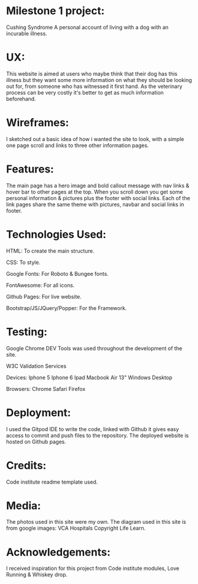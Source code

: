 # Milestone 1 project:
Cushing Syndrome
A personal account of living with a dog with an incurable illness.


# UX:
This website is aimed at users who maybe think that their dog has this illness but they want some more information on what
they should be looking out for, from someone who has witnessed it first hand.
As the veterinary process can be very costly it's better to get as much information beforehand.


# Wireframes:
I sketched out a basic idea of how i wanted the site to look, with a simple one page scroll and links to three other 
information pages. 


# Features:
The main page has a hero image and bold callout message with nav links & hover bar to other pages at the top.
When you scroll down you get some personal information & pictures plus the footer with social links.
Each of the link pages share the same theme with pictures, navbar and social links in footer.


# Technologies Used:
HTML: To create the main structure.

CSS: To style.

Google Fonts: For Roboto & Bungee fonts.

FontAwesome: For all icons.

Github Pages: For live website. 

Bootstrap/JS/JQuery/Popper: For the Framework.


# Testing:
Google Chrome DEV Tools was used throughout the development of the site.

W3C Validation Services

Devices:
Iphone 5
Iphone 6
Ipad
Macbook Air 13"
Windows Desktop

Browsers:
Chrome
Safari
Firefox


# Deployment:
I used the Gitpod IDE to write the code, linked with Github it gives easy access to commit and push files to the repository. 
The deployed website is hosted on Github pages. 


# Credits:
Code institute readme template used.


# Media:
The photos used in this site were my own.
The diagram used in this site is from google images: VCA Hospitals Copyright Life Learn.


# Acknowledgements:
I received inspiration for this project from Code institute modules, Love Running & Whiskey drop.
